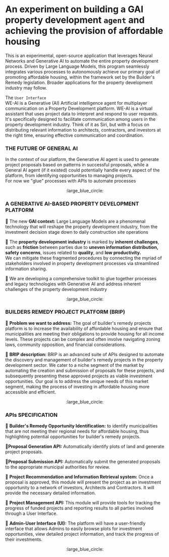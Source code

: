 # An experiment on building a GAI property development `agent` and achieving the provision of affordable housing

This is an experimental, open-source application that leverages Neural Networks and Generative AI to automate the entire property development process. Driven by Large Language Models, this program seamlessly integrates various processes to autonomously achieve our primary goal of promoting affordable housing, within the framework set by the Builder's Remedy legislation. Broader applications for the property development industry may follow.<br>

The `User Interface`<br>
WE-AI is a Generative (AI) Artificial intelligence agent for multiplayer communication on a Property Development platform.
WE-AI is a virtual assistant that uses project data to interpret and respond to user requests. It's specifically designed to facilitate communication among users in the property development industry. Think of it as Siri, but with a focus on distributing relevant information to architects, contractors, and investors at the right time, ensuring effective communication and coordination.<br>

### THE FUTURE OF GENERAL AI
In the context of our platform, the Generative AI agent is used to generate project proposals based on patterns in successful proposals, while a General AI agent (if it existed) could potentially handle every aspect of the platform, from identifying opportunities to managing projects.<br>
For now we "glue" processes with APIs to automate processes<br>


<p align="center">
  :large_blue_circle:
</p>


### A GENERATIVE AI-BASED PROPERTY DEVELOPMENT PLATFORM 
:small_blue_diamond: The new **GAI context:** Large Language Models are a phenomenal technology that will reshape the property development industry, from the investment decision stage down to daily construction site operations<br>

:small_blue_diamond: The **property development industry** is marked by **inherent challenges**, such as **friction** between parties due to **uneven information distribution, safety concerns**, issues related to **quality**, and **low productivity.**<br>
We can mitigate these fragmented procedures by connecting the myriad of stakeholders involved in property development processes via streamlined information sharing. <br>

:small_blue_diamond: We are developing a comprehensive toolkit to glue together processes and legacy technologies with Generative AI and address inherent challenges of the property development industry<br>

<p align="center">
  :large_blue_circle:
</p>


### BUILDERS REMEDY PROJECT PLATFORM (BRIP)
:small_blue_diamond: **Problem we want to address:** The goal of builder's remedy projects platform is to increase the availability of affordable housing and ensure that municipalities are meeting their obligations to provide housing for all income levels. These projects can be complex and often involve navigating zoning laws, community opposition, and financial considerations.<br>

:small_blue_diamond: **BRIP description:**  BRIP is an advanced suite of APIs designed to automate the discovery and management of builder's remedy projects in the property development sector. We cater to a niche segment of the market by automating the creation and submission of proposals for these projects, and subsequently presenting these approved projects as viable investment opportunities. Our goal is to address the unique needs of this market segment, making the process of investing in affordable housing more accessible and efficient.<BR>

<p align="center">
  :large_blue_circle:
</p>

### APIs SPECIFICATION
:small_blue_diamond: **Builder's Remedy Opportunity Identification:** to identify municipalities that are not meeting their regional needs for affordable housing, thus highlighting potential opportunities for builder's remedy projects.<br>

:small_blue_diamond:**Proposal Generation API:** Automatically identify plots of land and generate project proposals.<br>

:small_blue_diamond:**Proposal Submission API:** Automatically submit the generated proposals to the appropriate municipal authorities for review.<BR>

:small_blue_diamond: **Project Recommendation and Information Retrieval system:** Once a proposal is approved, this module will present the project as an investment opportunity to a network of investors, Architects and Contractors. It will provide the necessary detailed information.<br>

:small_blue_diamond: **Project Management API:** This module will provide tools for tracking the progress of funded projects and reporting results to all parties involved through a User Interface.<br>

:small_blue_diamond: **Admin-User Interface (UI):** The platform will have a user-friendly interface that allows Admins to easily browse plots for investment opportunities, view detailed project information, and track the progress of their investments.<br>





<p align="center">
  :large_blue_circle:
</p>
